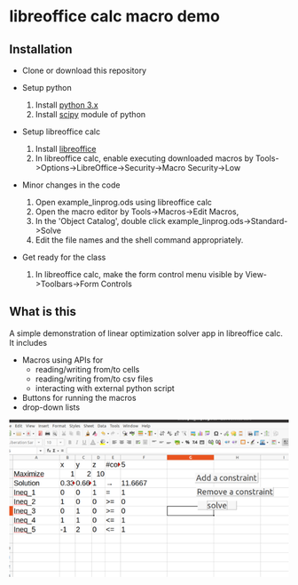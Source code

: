 # libreoffice calc macro demo 

## Installation 
* Clone or download this repository
* Setup python 
  1. Install [python 3.x](https://www.python.org/downloads/windows/)
  2. Install [scipy](https://www.scipy.org/install.html) module of python

* Setup libreoffice calc
  1. Install [libreoffice](https://www.libreoffice.org/download/download/) 
  2. In libreoffice calc, enable executing downloaded macros by 
  Tools->Options->LibreOffice->Security->Macro Security->Low
  

* Minor changes in the code
  1. Open example_linprog.ods using libreoffice calc
  2. Open the macro editor by Tools->Macros->Edit Macros, 
  3. In the 'Object Catalog', double click example_linprog.ods->Standard->Solve
  4. Edit the file names and the shell command appropriately. 

* Get ready for the class
  1. In libreoffice calc, make the form control menu visible by View->Toolbars->Form Controls

## What is this 


A simple demonstration of linear optimization solver app in libreoffice calc. It includes 
* Macros using APIs for 
  * reading/writing from/to cells
  * reading/writing from/to csv files
  * interacting with external python script 
* Buttons for running the macros
* drop-down lists

![image](images/demo.png)